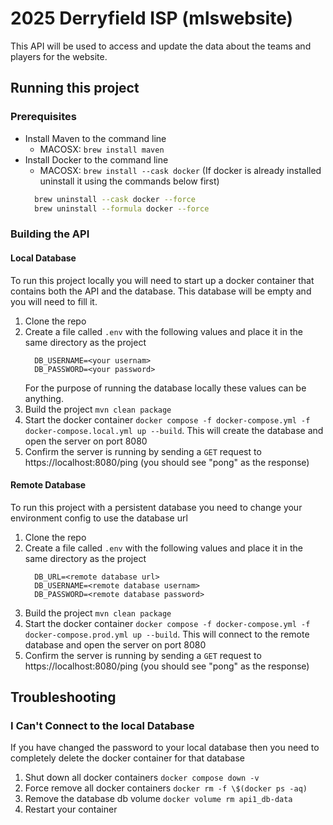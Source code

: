 # 2025 Derryfield ISP (mlswebsite)

This API will be used to access and update the data about the teams and players for the website.

## Running this project
### Prerequisites
- Install Maven to the command line
  - MACOSX: `brew install maven`
- Install Docker to the command line
  - MACOSX: `brew install --cask docker` (If docker is already installed
  uninstall it using the commands below first)
  ```bash
    brew uninstall --cask docker --force
    brew uninstall --formula docker --force
  ```
  
### Building the API
#### Local Database
To run this project locally you will need to start up a docker container that
contains both the API and the database. This database will be empty and you will
need to fill it.

1. Clone the repo
2. Create a file called `.env` with the following values and place it in the same directory as the project
   ```vi
     DB_USERNAME=<your usernam>
     DB_PASSWORD=<your password>
   ```
   For the purpose of running the database locally these values can be anything.
3. Build the project `mvn clean package`
4. Start the docker container `docker compose -f docker-compose.yml -f docker-compose.local.yml up --build`. This will create the database and open the server on port 8080
5. Confirm the server is running by sending a `GET` request to https://localhost:8080/ping (you should see "pong" as the response)

#### Remote Database
To run this project with a persistent database you need to change your environment config to use the database url
1. Clone the repo
2. Create a file called `.env` with the following values and place it in the same directory as the project
   ```vi
     DB_URL=<remote database url>
     DB_USERNAME=<remote database usernam>
     DB_PASSWORD=<remote database password>
   ```
3. Build the project `mvn clean package`
4. Start the docker container `docker compose -f docker-compose.yml -f docker-compose.prod.yml up --build`. This will connect to the remote database and open the server on port 8080
5. Confirm the server is running by sending a `GET` request to https://localhost:8080/ping (you should see "pong" as the response)

## Troubleshooting
### I Can't Connect to the local Database
If you have changed the password to your local database then you need to completely delete the docker container for that database
1. Shut down all docker containers `docker compose down -v`
2. Force remove all docker containers `docker rm -f \$(docker ps -aq)`
3. Remove the database db volume `docker volume rm api1_db-data`
4. Restart your container